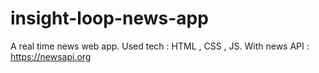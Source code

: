 # insight-loop-news-app
A real time news web app. Used tech : HTML , CSS , JS. With news API : https://newsapi.org
